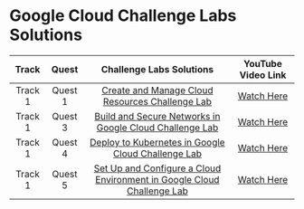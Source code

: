 # Google Cloud Challenge Labs Solutions

|  Track  |  Quest  | Challenge Labs Solutions  |  YouTube Video Link  |
|:-------:|:-------:|:-------------------------:|:---------------------:
|  Track 1  |  Quest 1  |  [Create and Manage Cloud Resources Challenge Lab](https://github.com/kishanrajput23/Google-Cloud-Challenge-Labs/blob/main/Create%20and%20Manage%20Cloud%20Resources%20Challenge%20Lab.txt)  |  [Watch Here](https://www.youtube.com/watch?v=-HqWZetKL-4)  |
|  Track 1  |  Quest 3  |  [Build and Secure Networks in Google Cloud Challenge Lab](https://github.com/kishanrajput23/Google-Cloud-Challenge-Labs/blob/main/Build%20and%20Secure%20Networks%20in%20Google%20Cloud%20Challenge%20Lab.txt)  |  [Watch Here](https://www.youtube.com/watch?v=LacQs_lHZPY)  |
|  Track 1  |  Quest 4  |  [Deploy to Kubernetes in Google Cloud Challenge Lab](https://github.com/kishanrajput23/Google-Cloud-Challenge-Labs/blob/main/Deploy%20to%20Kubernetes%20in%20Google%20Cloud%20Challenge%20Lab.txt)  |  [Watch Here](https://www.youtube.com/watch?v=7w8uKwVNBo8)  |
|  Track 1  |  Quest 5  |  [Set Up and Configure a Cloud Environment in Google Cloud Challenge Lab](https://github.com/kishanrajput23/Google-Cloud-Challenge-Labs/blob/main/Set%20Up%20and%20Configure%20a%20Cloud%20Environment%20in%20Google%20Cloud%20Challenge%20Lab.txt)  |  [Watch Here](https://www.youtube.com/watch?v=UN4vI0zFRa0)  |
